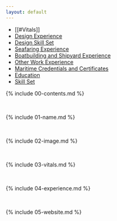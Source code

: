 ```yaml
---
layout: default
---
```



- [[#Vitals]]
- [Design Experience](./03-experience.md#Design-And-Landscape-Experience)
- [Design Skill Set](./03-experience.md#Design-Skill-Set)
- [Seafaring Experience](./03-experience.md#Seafaring-Experience)
- [Boatbuilding and Shipyard Experience](.03-experience.md#Boatbuilding-and-Shipyard-Experience)
- [Other Work Experience](./03-experience.md#Other-Work/Volunteer-Experience)
- [Maritime Credentials and Certificates](./03-experience.md#Maritime-Credentials-and-Certificates)
- [Education](./03-experience.md#Education)
- [Skill Set](./03-experience.md#Skill-Set)


{% include 00-contents.md %}

<br>

{% include 01-name.md %}

<br>

{% include 02-image.md %}

<br>

{% include 03-vitals.md %}

<br>

{% include 04-experience.md %}

<br>

{% include 05-website.md %}
